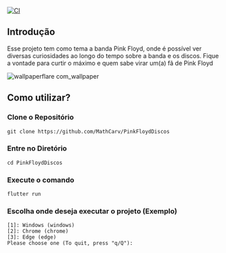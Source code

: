 [![CI](https://github.com/MathCarv/PinkFloydDiscos/actions/workflows/main.yml/badge.svg)](https://github.com/MathCarv/PinkFloydDiscos/actions/workflows/main.yml)

## Introdução

Esse projeto tem como tema a banda Pink Floyd, onde é possível ver diversas curiosidades ao longo do tempo sobre a banda e os discos. Fique a vontade para curtir o máximo e quem sabe virar um(a) fã de Pink Floyd

![wallpaperflare com_wallpaper](https://github.com/MathCarv/PinkFloydDiscos/assets/96321313/cb0b9182-7d92-4749-8e7a-2ce34968de7c)

## Como utilizar?

### Clone o Repositório
```
git clone https://github.com/MathCarv/PinkFloydDiscos
```
### Entre no Diretório
```
cd PinkFloydDiscos
```
### Execute o comando
```
flutter run
```
### Escolha onde deseja executar o projeto (Exemplo)
```
[1]: Windows (windows)
[2]: Chrome (chrome)
[3]: Edge (edge)
Please choose one (To quit, press "q/Q"): 
```
